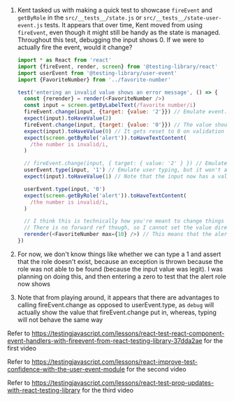 1. Kent tasked us with making a quick test to showcase `fireEvent` and
   `getByRole` in the `src/__tests__/state.js` or
   `src/__tests__/state-user-event.js` tests. It appears that over time, Kent
   moved from using `fireEvent`, even though it might still be handy as the
   state is managed. Throughout this test, debugging the input shows 0. If we
   were to actually fire the event, would it change?

   ```js
   import * as React from 'react'
   import {fireEvent, render, screen} from '@testing-library/react'
   import userEvent from '@testing-library/user-event'
   import {FavoriteNumber} from '../favorite-number'

   test('entering an invalid value shows an error message', () => {
     const {rerender} = render(<FavoriteNumber />)
     const input = screen.getByLabelText(/favorite number/i)
     fireEvent.change(input, {target: {value: '2'}}) // Emulate event.target.value
     expect(input).toHaveValue(2)
     fireEvent.change(input, {target: {value: '0'}}) // The value should now be 10
     expect(input).toHaveValue(0) // It gets reset to 0 on validation error
     expect(screen.getByRole('alert')).toHaveTextContent(
       /the number is invalid/i,
     )

     // fireEvent.change(input, { target: { value: '2' } }) // Emulate event.target.value
     userEvent.type(input, '1') // Emulate user typing, but it won't actually set the value
     expect(input).toHaveValue(1) // Note that the input now has a value of 1, but if you call debug, it will still be 0

     userEvent.type(input, '0')
     expect(screen.getByRole('alert')).toHaveTextContent(
       /the number is invalid/i,
     )

     // I think this is technically how you're meant to change things without typing
     // There is no forward ref though, so I cannot set the value directly
     rerender(<FavoriteNumber max={10} />) // This means that the alert role should no longer show
   })
   ```

1. For now, we don't know things like whether we can type a 1 and assert that
   the role doesn't exist, because an exception is thrown because the role was
   not able to be found (because the input value was legit). I was planning on
   doing this, and then entering a zero to test that the alert role now shows
1. Note that from playing around, it appears that there are advantages to
   calling fireEvent.change as opposed to userEvent.type, as `debug` will
   actually show the value that fireEvent.change put in, whereas, typing will
   not behave the same way

Refer to
https://testingjavascript.com/lessons/react-test-react-component-event-handlers-with-fireevent-from-react-testing-library-37dda2ae
for the first video

Refer to
https://testingjavascript.com/lessons/react-improve-test-confidence-with-the-user-event-module
for the second video

Refer to
https://testingjavascript.com/lessons/react-test-prop-updates-with-react-testing-library
for the third video
